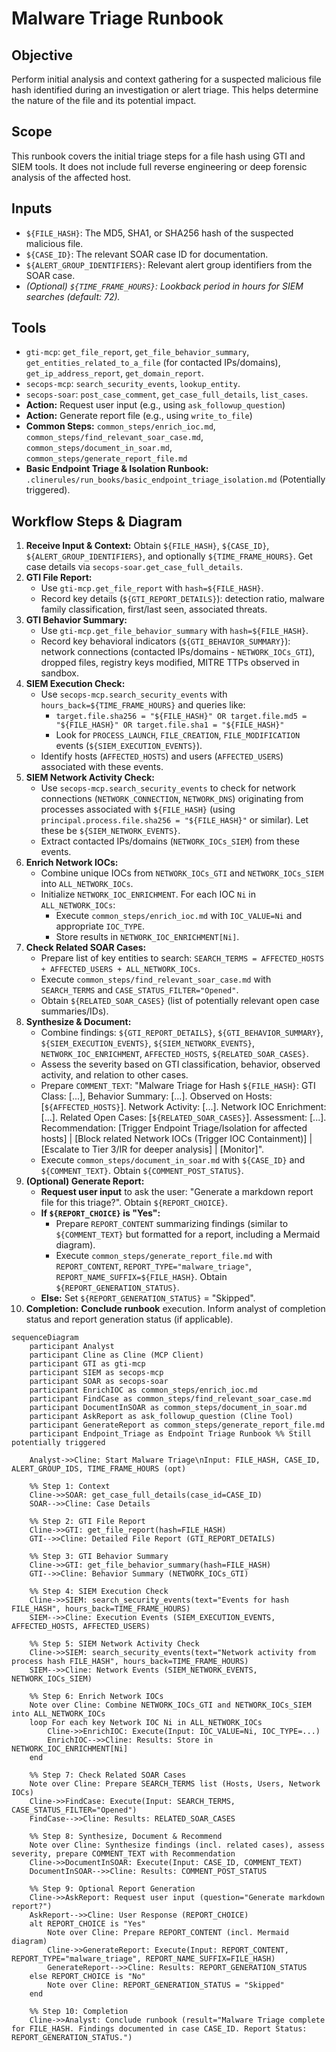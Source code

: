 # Malware Triage Runbook

## Objective

Perform initial analysis and context gathering for a suspected malicious file hash identified during an investigation or alert triage. This helps determine the nature of the file and its potential impact.

## Scope

This runbook covers the initial triage steps for a file hash using GTI and SIEM tools. It does not include full reverse engineering or deep forensic analysis of the affected host.

## Inputs

*   `${FILE_HASH}`: The MD5, SHA1, or SHA256 hash of the suspected malicious file.
*   `${CASE_ID}`: The relevant SOAR case ID for documentation.
*   `${ALERT_GROUP_IDENTIFIERS}`: Relevant alert group identifiers from the SOAR case.
*   *(Optional) `${TIME_FRAME_HOURS}`: Lookback period in hours for SIEM searches (default: 72).*

## Tools

*   `gti-mcp`: `get_file_report`, `get_file_behavior_summary`, `get_entities_related_to_a_file` (for contacted IPs/domains), `get_ip_address_report`, `get_domain_report`.
*   `secops-mcp`: `search_security_events`, `lookup_entity`.
*   `secops-soar`: `post_case_comment`, `get_case_full_details`, `list_cases`.
*   **Action:** Request user input (e.g., using `ask_followup_question`)
*   **Action:** Generate report file (e.g., using `write_to_file`)
*   **Common Steps:** `common_steps/enrich_ioc.md`, `common_steps/find_relevant_soar_case.md`, `common_steps/document_in_soar.md`, `common_steps/generate_report_file.md`
*   **Basic Endpoint Triage & Isolation Runbook:** `.clinerules/run_books/basic_endpoint_triage_isolation.md` (Potentially triggered).

## Workflow Steps & Diagram

1.  **Receive Input & Context:** Obtain `${FILE_HASH}`, `${CASE_ID}`, `${ALERT_GROUP_IDENTIFIERS}`, and optionally `${TIME_FRAME_HOURS}`. Get case details via `secops-soar.get_case_full_details`.
2.  **GTI File Report:**
    *   Use `gti-mcp.get_file_report` with `hash=${FILE_HASH}`.
    *   Record key details (`${GTI_REPORT_DETAILS}`): detection ratio, malware family classification, first/last seen, associated threats.
3.  **GTI Behavior Summary:**
    *   Use `gti-mcp.get_file_behavior_summary` with `hash=${FILE_HASH}`.
    *   Record key behavioral indicators (`${GTI_BEHAVIOR_SUMMARY}`): network connections (contacted IPs/domains - `NETWORK_IOCs_GTI`), dropped files, registry keys modified, MITRE TTPs observed in sandbox.
4.  **SIEM Execution Check:**
    *   Use `secops-mcp.search_security_events` with `hours_back=${TIME_FRAME_HOURS}` and queries like:
        *   `target.file.sha256 = "${FILE_HASH}" OR target.file.md5 = "${FILE_HASH}" OR target.file.sha1 = "${FILE_HASH}"`
        *   Look for `PROCESS_LAUNCH`, `FILE_CREATION`, `FILE_MODIFICATION` events (`${SIEM_EXECUTION_EVENTS}`).
    *   Identify hosts (`AFFECTED_HOSTS`) and users (`AFFECTED_USERS`) associated with these events.
5.  **SIEM Network Activity Check:**
    *   Use `secops-mcp.search_security_events` to check for network connections (`NETWORK_CONNECTION`, `NETWORK_DNS`) originating from processes associated with `${FILE_HASH}` (using `principal.process.file.sha256 = "${FILE_HASH}"` or similar). Let these be `${SIEM_NETWORK_EVENTS}`.
    *   Extract contacted IPs/domains (`NETWORK_IOCs_SIEM`) from these events.
6.  **Enrich Network IOCs:**
    *   Combine unique IOCs from `NETWORK_IOCs_GTI` and `NETWORK_IOCs_SIEM` into `ALL_NETWORK_IOCs`.
    *   Initialize `NETWORK_IOC_ENRICHMENT`. For each IOC `Ni` in `ALL_NETWORK_IOCs`:
        *   Execute `common_steps/enrich_ioc.md` with `IOC_VALUE=Ni` and appropriate `IOC_TYPE`.
        *   Store results in `NETWORK_IOC_ENRICHMENT[Ni]`.
7.  **Check Related SOAR Cases:**
    *   Prepare list of key entities to search: `SEARCH_TERMS = AFFECTED_HOSTS + AFFECTED_USERS + ALL_NETWORK_IOCs`.
    *   Execute `common_steps/find_relevant_soar_case.md` with `SEARCH_TERMS` and `CASE_STATUS_FILTER="Opened"`.
    *   Obtain `${RELATED_SOAR_CASES}` (list of potentially relevant open case summaries/IDs).
8.  **Synthesize & Document:**
    *   Combine findings: `${GTI_REPORT_DETAILS}`, `${GTI_BEHAVIOR_SUMMARY}`, `${SIEM_EXECUTION_EVENTS}`, `${SIEM_NETWORK_EVENTS}`, `NETWORK_IOC_ENRICHMENT`, `AFFECTED_HOSTS`, `${RELATED_SOAR_CASES}`.
    *   Assess the severity based on GTI classification, behavior, observed activity, and relation to other cases.
    *   Prepare `COMMENT_TEXT`: "Malware Triage for Hash `${FILE_HASH}`: GTI Class: [...], Behavior Summary: [...]. Observed on Hosts: [`${AFFECTED_HOSTS}`]. Network Activity: [...]. Network IOC Enrichment: [...]. Related Open Cases: [`${RELATED_SOAR_CASES}`]. Assessment: [...]. Recommendation: [Trigger Endpoint Triage/Isolation for affected hosts] | [Block related Network IOCs (Trigger IOC Containment)] | [Escalate to Tier 3/IR for deeper analysis] | [Monitor]".
    *   Execute `common_steps/document_in_soar.md` with `${CASE_ID}` and `${COMMENT_TEXT}`. Obtain `${COMMENT_POST_STATUS}`.
9.  **(Optional) Generate Report:**
    *   **Request user input** to ask the user: "Generate a markdown report file for this triage?". Obtain `${REPORT_CHOICE}`.
    *   **If `${REPORT_CHOICE}` is "Yes":**
        *   Prepare `REPORT_CONTENT` summarizing findings (similar to `${COMMENT_TEXT}` but formatted for a report, including a Mermaid diagram).
        *   Execute `common_steps/generate_report_file.md` with `REPORT_CONTENT`, `REPORT_TYPE="malware_triage"`, `REPORT_NAME_SUFFIX=${FILE_HASH}`. Obtain `${REPORT_GENERATION_STATUS}`.
    *   **Else:** Set `${REPORT_GENERATION_STATUS}` = "Skipped".
10. **Completion:** **Conclude runbook** execution. Inform analyst of completion status and report generation status (if applicable).

```{mermaid}
sequenceDiagram
    participant Analyst
    participant Cline as Cline (MCP Client)
    participant GTI as gti-mcp
    participant SIEM as secops-mcp
    participant SOAR as secops-soar
    participant EnrichIOC as common_steps/enrich_ioc.md
    participant FindCase as common_steps/find_relevant_soar_case.md
    participant DocumentInSOAR as common_steps/document_in_soar.md
    participant AskReport as ask_followup_question (Cline Tool)
    participant GenerateReport as common_steps/generate_report_file.md
    participant Endpoint_Triage as Endpoint Triage Runbook %% Still potentially triggered

    Analyst->>Cline: Start Malware Triage\nInput: FILE_HASH, CASE_ID, ALERT_GROUP_IDS, TIME_FRAME_HOURS (opt)

    %% Step 1: Context
    Cline->>SOAR: get_case_full_details(case_id=CASE_ID)
    SOAR-->>Cline: Case Details

    %% Step 2: GTI File Report
    Cline->>GTI: get_file_report(hash=FILE_HASH)
    GTI-->>Cline: Detailed File Report (GTI_REPORT_DETAILS)

    %% Step 3: GTI Behavior Summary
    Cline->>GTI: get_file_behavior_summary(hash=FILE_HASH)
    GTI-->>Cline: Behavior Summary (NETWORK_IOCs_GTI)

    %% Step 4: SIEM Execution Check
    Cline->>SIEM: search_security_events(text="Events for hash FILE_HASH", hours_back=TIME_FRAME_HOURS)
    SIEM-->>Cline: Execution Events (SIEM_EXECUTION_EVENTS, AFFECTED_HOSTS, AFFECTED_USERS)

    %% Step 5: SIEM Network Activity Check
    Cline->>SIEM: search_security_events(text="Network activity from process hash FILE_HASH", hours_back=TIME_FRAME_HOURS)
    SIEM-->>Cline: Network Events (SIEM_NETWORK_EVENTS, NETWORK_IOCs_SIEM)

    %% Step 6: Enrich Network IOCs
    Note over Cline: Combine NETWORK_IOCs_GTI and NETWORK_IOCs_SIEM into ALL_NETWORK_IOCs
    loop For each key Network IOC Ni in ALL_NETWORK_IOCs
        Cline->>EnrichIOC: Execute(Input: IOC_VALUE=Ni, IOC_TYPE=...)
        EnrichIOC-->>Cline: Results: Store in NETWORK_IOC_ENRICHMENT[Ni]
    end

    %% Step 7: Check Related SOAR Cases
    Note over Cline: Prepare SEARCH_TERMS list (Hosts, Users, Network IOCs)
    Cline->>FindCase: Execute(Input: SEARCH_TERMS, CASE_STATUS_FILTER="Opened")
    FindCase-->>Cline: Results: RELATED_SOAR_CASES

    %% Step 8: Synthesize, Document & Recommend
    Note over Cline: Synthesize findings (incl. related cases), assess severity, prepare COMMENT_TEXT with Recommendation
    Cline->>DocumentInSOAR: Execute(Input: CASE_ID, COMMENT_TEXT)
    DocumentInSOAR-->>Cline: Results: COMMENT_POST_STATUS

    %% Step 9: Optional Report Generation
    Cline->>AskReport: Request user input (question="Generate markdown report?")
    AskReport-->>Cline: User Response (REPORT_CHOICE)
    alt REPORT_CHOICE is "Yes"
        Note over Cline: Prepare REPORT_CONTENT (incl. Mermaid diagram)
        Cline->>GenerateReport: Execute(Input: REPORT_CONTENT, REPORT_TYPE="malware_triage", REPORT_NAME_SUFFIX=FILE_HASH)
        GenerateReport-->>Cline: Results: REPORT_GENERATION_STATUS
    else REPORT_CHOICE is "No"
        Note over Cline: REPORT_GENERATION_STATUS = "Skipped"
    end

    %% Step 10: Completion
    Cline->>Analyst: Conclude runbook (result="Malware Triage complete for FILE_HASH. Findings documented in case CASE_ID. Report Status: REPORT_GENERATION_STATUS.")
